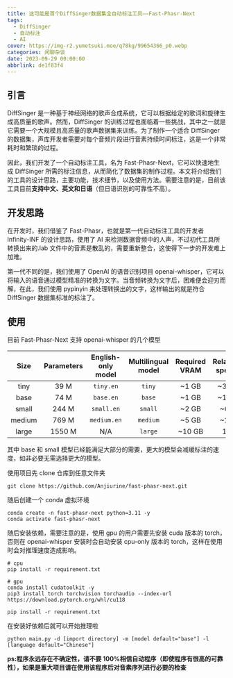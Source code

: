 ```yaml
---
title: 这可能是首个DiffSinger数据集全自动标注工具——Fast-Phasr-Next
tags:
  - DiffSinger
  - 自动标注
  - AI
cover: https://img-r2.yumetsuki.moe/q78kg/99654366_p0.webp
categories: 闲聊杂谈
date: 2023-09-29 00:00:00
abbrlink: de1f83f4
---
```


## 引言

DiffSinger 是一种基于神经网络的歌声合成系统，它可以根据给定的歌词和旋律生成高质量的歌声。然而，DiffSinger 的训练过程也面临着一些挑战，其中之一就是它需要一个大规模且高质量的歌声数据集来训练。为了制作一个适合 DiffSinger 的数据集，声库开发者需要对每个音频片段进行音素持续时间标注，这是一个非常耗时和繁琐的过程。

因此，我们开发了一个自动标注工具，名为 Fast-Phasr-Next，它可以快速地生成 DiffSinger 所需的标注信息，从而简化了数据集的制作过程。本文将介绍我们的工具的设计思路，主要功能，技术细节，以及使用方法。需要注意的是，目前该工具目前**支持中文、英文和日语**（但日语识别的可靠性不高）。

## 开发思路

在开发时，我们借鉴了 Fast-Phasr，也就是第一代自动标注工具的开发者 Infinity-INF 的设计思路，使用了 AI 来检测数据音频中的人声，不过初代工具所转换出来的.lab 文件中的音素是散乱的，需要重新整合，这使得下一步的开发难上加难。

第一代不同的是，我们使用了 OpenAI 的语音识别项目 openai-whisper，它可以将输入的语音通过模型精准的转换为文字。当音频转换为文字后，困难便会迎刃而解，在此，我们使用 pypinyin 来处理转换出的文字，这样输出的就是符合 DiffSinger 数据集标准的标注了。

## 使用

目前 Fast-Phasr-Next 支持 openai-whisper 的几个模型

|  Size  | Parameters | English-only model | Multilingual model | Required VRAM | Relative speed |
| :----: | :--------: | :----------------: | :----------------: | :-----------: | :------------: |
|  tiny  |    39 M    |     `tiny.en`      |       `tiny`       |     ~1 GB     |      ~32x      |
|  base  |    74 M    |     `base.en`      |       `base`       |     ~1 GB     |      ~16x      |
| small  |   244 M    |     `small.en`     |      `small`       |     ~2 GB     |      ~6x       |
| medium |   769 M    |    `medium.en`     |      `medium`      |     ~5 GB     |      ~2x       |
| large  |   1550 M   |        N/A         |      `large`       |    ~10 GB     |       1x       |

其中 base 和 small 模型已经能满足大部分的需要，更大的模型会减缓标注的速度，如非必要无需选择更大的模型。

使用项目先 clone 仓库到任意文件夹

```
git clone https://github.com/Anjiurine/fast-phasr-next.git
```

随后创建一个 conda 虚拟环境

```
conda create -n fast-phasr-next python=3.11 -y
conda activate fast-phasr-next
```

随后安装依赖，需要注意的是，使用 gpu 的用户需要先安装 cuda 版本的 torch，否则在 openai-whisper 安装时会自动安装 cpu-only 版本的 torch，这样在使用时会对推理速度造成影响。

```
# cpu
pip install -r requirement.txt

# gpu
conda install cudatoolkit -y
pip3 install torch torchvision torchaudio --index-url https://download.pytorch.org/whl/cu118

pip install -r requirement.txt
```

在安装好依赖后就可以开始推理啦

```
python main.py -d [import directory] -m [model default="base"] -l [language default="Chinese"]
```

**ps:程序永远存在不确定性，请不要 100%相信自动程序（即使程序有很高的可靠性），如果是重大项目请在使用该程序后对音素序列进行必要的检查**
